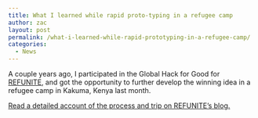 ```yaml
---
title: What I learned while rapid proto-typing in a refugee camp
author: zac
layout: post
permalink: /what-i-learned-while-rapid-prototyping-in-a-refugee-camp/
categories:
  - News
---
```

A couple years ago, I participated in the Global Hack for Good for [REFUNITE][1], and got the opportunity to further develop the winning idea in a refugee camp in Kakuma, Kenya last month.

[Read a detailed account of the process and trip on REFUNITE&#8217;s blog.][2]

 [1]: http://www.refunite.org/
 [2]: http://refunite.tumblr.com/post/101827475186/what-i-learned-while-rapid-prototyping-in-a-refugee